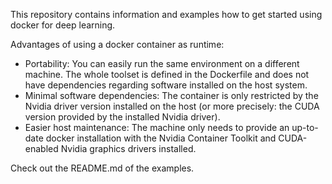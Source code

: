 This repository contains information and examples how to get started using docker for deep learning. 

Advantages of using a docker container as runtime:
 - Portability: You can easily run the same environment on a different machine. The whole toolset is defined in the Dockerfile and does not have dependencies regarding software installed on the host system.
 - Minimal software dependencies: The container is only restricted by the Nvidia driver version installed on the host (or more precisely: the CUDA version provided by the installed Nvidia driver). 
 - Easier host maintenance: The machine only needs to provide an up-to-date docker installation with the Nvidia Container Toolkit and CUDA-enabled Nvidia graphics drivers installed.

Check out the README.md of the examples.